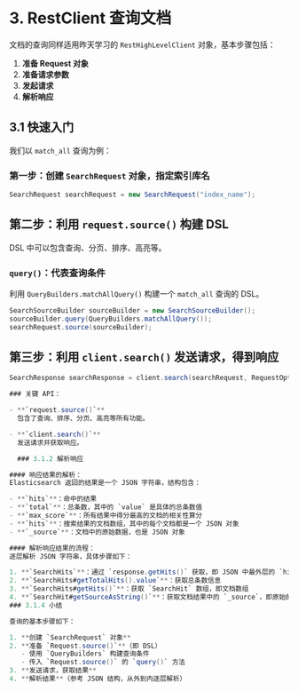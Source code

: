 # 3. RestClient 查询文档

文档的查询同样适用昨天学习的 `RestHighLevelClient` 对象，基本步骤包括：

1. **准备 Request 对象**  
2. **准备请求参数**  
3. **发起请求**  
4. **解析响应**  

## 3.1 快速入门  

我们以 `match_all` 查询为例：

### 第一步：创建 `SearchRequest` 对象，指定索引库名
```java
SearchRequest searchRequest = new SearchRequest("index_name");
```

## 第二步：利用 `request.source()` 构建 DSL

DSL 中可以包含查询、分页、排序、高亮等。

### `query()`：代表查询条件
利用 `QueryBuilders.matchAllQuery()` 构建一个 `match_all` 查询的 DSL。

```java
SearchSourceBuilder sourceBuilder = new SearchSourceBuilder();
sourceBuilder.query(QueryBuilders.matchAllQuery());
searchRequest.source(sourceBuilder);
```

## 第三步：利用 `client.search()` 发送请求，得到响应

```java
SearchResponse searchResponse = client.search(searchRequest, RequestOptions.DEFAULT);

### 关键 API：

- **`request.source()`**  
  包含了查询、排序、分页、高亮等所有功能。

- **`client.search()`**  
  发送请求并获取响应。

  ### 3.1.2 解析响应

#### 响应结果的解析：
Elasticsearch 返回的结果是一个 JSON 字符串，结构包含：

- **`hits`**：命中的结果  
- **`total`**：总条数，其中的 `value` 是具体的总条数值  
- **`max_score`**：所有结果中得分最高的文档的相关性算分  
- **`hits`**：搜索结果的文档数组，其中的每个文档都是一个 JSON 对象  
- **`_source`**：文档中的原始数据，也是 JSON 对象  

#### 解析响应结果的流程：
逐层解析 JSON 字符串，具体步骤如下：

1. **`SearchHits`**：通过 `response.getHits()` 获取，即 JSON 中最外层的 `hits`，代表命中的结果  
2. **`SearchHits#getTotalHits().value`**：获取总条数信息  
3. **`SearchHits#getHits()`**：获取 `SearchHit` 数组，即文档数组  
4. **`SearchHit#getSourceAsString()`**：获取文档结果中的 `_source`，即原始的 JSON 文档数据  
### 3.1.4 小结

查询的基本步骤如下：

1. **创建 `SearchRequest` 对象**  
2. **准备 `Request.source()`**（即 DSL）
   - 使用 `QueryBuilders` 构建查询条件  
   - 传入 `Request.source()` 的 `query()` 方法  
3. **发送请求，获取结果**  
4. **解析结果**（参考 JSON 结构，从外到内逐层解析）  

